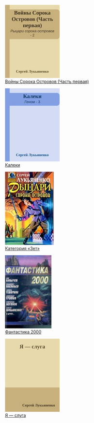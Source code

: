 ![](Войны%20Сорока%20Островов%20(Часть%20первая).jpg)  
[Войны Сорока Островов (Часть первая)](Войны%20Сорока%20Островов%20(Часть%20первая))

![](Калеки.jpg)  
[Калеки](Калеки)

![](Категория%20«Зет».jpg)  
[Категория «Зет»](Категория%20«Зет»)

![](Фантастика%202000.jpg)  
[Фантастика 2000](Фантастика%202000)

![](Я%20—%20слуга.jpg)  
[Я — слуга](Я%20—%20слуга)
